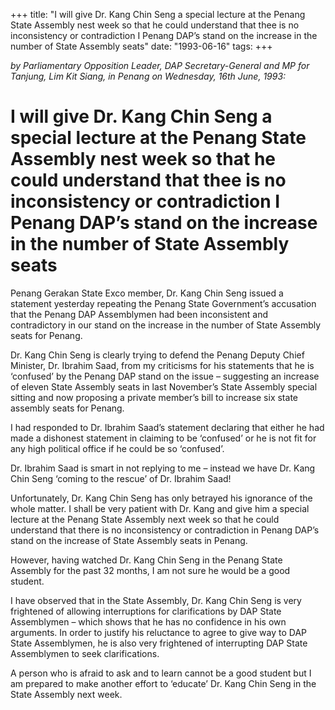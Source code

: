 +++ 
title: "I will give Dr. Kang Chin Seng a special lecture at the Penang State Assembly nest week so that he could understand that thee is no inconsistency or contradiction I Penang DAP’s stand on the increase in the number of State Assembly seats"
date: "1993-06-16"
tags:
+++

_by Parliamentary Opposition Leader, DAP Secretary-General and MP for Tanjung, Lim Kit Siang, in Penang on Wednesday, 16th June, 1993:_

# I will give Dr. Kang Chin Seng a special lecture at the Penang State Assembly nest week so that he could understand that thee is no inconsistency or contradiction I Penang DAP’s stand on the increase in the number of State Assembly seats

Penang Gerakan State Exco member, Dr. Kang Chin Seng issued a statement yesterday repeating the Penang State Government’s accusation that the Penang DAP Assemblymen had been inconsistent and contradictory in our stand on the increase in the number of State Assembly seats for Penang.</u>

Dr. Kang Chin Seng is clearly trying to defend the Penang Deputy Chief Minister, Dr. Ibrahim Saad, from my criticisms for his statements that he is ‘confused’ by the Penang DAP stand on the issue – suggesting an increase of eleven State Assembly seats in last November’s State Assembly special sitting and now proposing a private member’s bill to increase six state assembly seats for Penang.

I had responded to Dr. Ibrahim Saad’s statement declaring that either he had made a dishonest statement in claiming to be ‘confused’ or he is not fit for any high political office if he could be so ‘confused’.

Dr. Ibrahim Saad is smart in not replying to me – instead we have Dr. Kang Chin Seng ‘coming to the rescue’ of Dr. Ibrahim Saad!

Unfortunately, Dr. Kang Chin Seng has only betrayed his ignorance of the whole matter. I shall be very patient with Dr. Kang and give him a special lecture at the Penang State Assembly next week so that he could understand that there is no inconsistency or contradiction in Penang DAP’s stand on the increase of State Assembly seats in Penang.

However, having watched Dr. Kang Chin Seng in the Penang State Assembly for the past 32 months, I am not sure he would be a good student.

I have observed that in the State Assembly, Dr. Kang Chin Seng is very frightened of allowing interruptions for clarifications by DAP State Assemblymen – which shows that he has no confidence in his own arguments. In order to justify his reluctance to agree to give way to DAP State Assemblymen, he is also very frightened of interrupting DAP State Assemblymen to seek clarifications.

A person who is afraid to ask and to learn cannot be a good student but I am prepared to make another effort to ‘educate’ Dr. Kang Chin Seng in the State Assembly next week.
 
